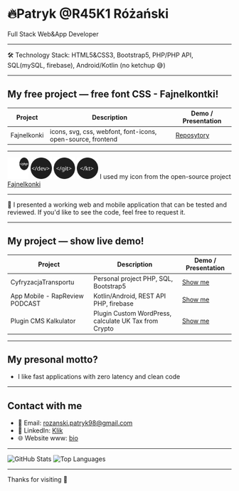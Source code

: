 # 🔥Patryk @R45K1 Różański

Full Stack Web&App Developer

---
:hammer_and_wrench:	Technology Stack: HTML5&CSS3, Bootstrap5, PHP/PHP API, SQL(mySQL, firebase), Android/Kotlin (no ketchup 😅)

---

## My free project — free font CSS - FajneIkontki!

| Project             | Description                   | Demo / Presentation                  |
|---------------------|-------------------------------|--------------------------------------|
| FajneIkonki | icons, svg, css, webfont, font-icons, open-source, frontend | [Reposytory](https://github.com/r45k1/FajneIkonki) |

---
<img src="https://raw.githubusercontent.com/r45k1/FajneIkonki/main/css/icons/fajneikonki_php.svg" width="48" height="48" alt="FajneIkonki Icon"> <img src="https://raw.githubusercontent.com/r45k1/FajneIkonki/main/css/icons/fajneikonki_dev.svg" width="48" height="48" alt="FajneIkonki Icon"> <img src="https://raw.githubusercontent.com/r45k1/FajneIkonki/main/css/icons/fajneikonki_git.svg" width="48" height="48" alt="FajneIkonki Icon"> <img src="https://raw.githubusercontent.com/r45k1/FajneIkonki/main/css/icons/fajneikonki_kt.svg" width="48" height="48" alt="FajneIkonki Icon">
I used my icon from the open-source project [FajneIkonki](https://github.com/r45k1/FajneIkonki)



---


 📇  I presented a working web and mobile application that can be tested and reviewed. If you'd like to see the code, feel free to request it.



---

## My project — show live demo!

| Project             | Description                   | Demo / Presentation                  |
|---------------------|-------------------------------|--------------------------------------|
| CyfryzacjaTransportu | Personal project PHP, SQL, Bootstrap5 | [Show me](https://github.com/r45k1/CyfryzacjaTransportu) |
| App Mobile -  RapReview PODCAST  | Kotlin/Android, REST API PHP, firebase| [Show me](https://github.com/r45k1/App-Rapreview)   |
| Plugin CMS Kalkulator  | Plugin Custom WordPress, calculate UK Tax from Crypto| [Show me](https://github.com/r45k1/PHP-Crypto-Calc)   |

---

## My presonal motto?

- I like fast applications with zero latency and clean code

---

## Contact with me

- 📧 Email: rozanski.patryk98@gmail.com
- 💼 LinkedIn: [Klik](https://linkedin.com/in/patrykrozanski)  
- 🌐 Website www: [bio](https://r45k1.github.io/r45k1/)

---

![GitHub Stats](https://github-readme-stats.vercel.app/api?username=r45k1&show_icons=true&theme=dark) ![Top Languages](https://github-readme-stats.vercel.app/api/top-langs/?username=r45k1&layout=compact&theme=dark)



---

Thanks for visiting 🚀  
